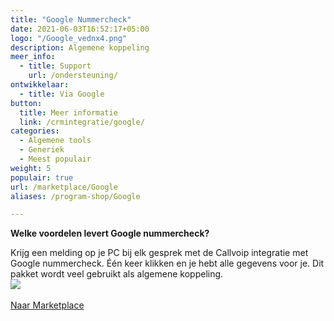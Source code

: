 ```yaml
---
title: "Google Nummercheck"
date: 2021-06-03T16:52:17+05:00
logo: "/Google_vednx4.png"
description: Algemene koppeling
meer_info:
  - title: Support
    url: /ondersteuning/
ontwikkelaar:
  - title: Via Google
button:
  title: Meer informatie
  link: /crmintegratie/google/
categories:
  - Algemene tools
  - Generiek
  - Meest populair
weight: 5
populair: true
url: /marketplace/Google
aliases: /program-shop/Google

---
```


**Welke voordelen levert Google nummercheck?**

Krijg een melding op je PC bij elk gesprek met de Callvoip integratie met Google nummercheck. Één keer klikken en je hebt alle gegevens voor je. Dit pakket wordt veel gebruikt als algemene koppeling.
<br>
<img src="https://res.cloudinary.com/callvoip/image/upload/v1627546756/googleCRM_k4dnqo.png">
<br><br><a href="/marketplace" class="button">Naar Marketplace</a>
